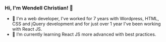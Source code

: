 ### Hi, I'm Wendell Christian! 👋

- 🔭 I'm a web developer, I've worked for 7 years with Wordpress, HTML, CSS and jQuery development and for just over 1 year I've been working with React JS.
- 🌱 I’m currently learning React JS more advanced with best practices.

